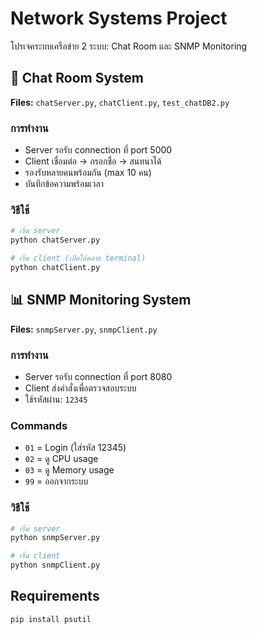 # Network Systems Project

โปรเจคระบบเครือข่าย 2 ระบบ: Chat Room และ SNMP Monitoring

## 💬 Chat Room System

**Files:** `chatServer.py`, `chatClient.py`, `test_chatDB2.py`

### การทำงาน
- Server รอรับ connection ที่ port 5000
- Client เชื่อมต่อ → กรอกชื่อ → สนทนาได้
- รองรับหลายคนพร้อมกัน (max 10 คน)
- บันทึกข้อความพร้อมเวลา

### วิธีใช้
```bash
# เริ่ม server
python chatServer.py

# เริ่ม client (เปิดได้หลาย terminal)
python chatClient.py
```

## 📊 SNMP Monitoring System

**Files:** `snmpServer.py`, `snmpClient.py`

### การทำงาน
- Server รอรับ connection ที่ port 8080
- Client ส่งคำสั่งเพื่อตรวจสอบระบบ
- ใช้รหัสผ่าน: `12345`

### Commands
- `01` = Login (ใส่รหัส 12345)
- `02` = ดู CPU usage
- `03` = ดู Memory usage  
- `99` = ออกจากระบบ

### วิธีใช้
```bash
# เริ่ม server
python snmpServer.py

# เริ่ม client
python snmpClient.py
```

## Requirements
```bash
pip install psutil
```
